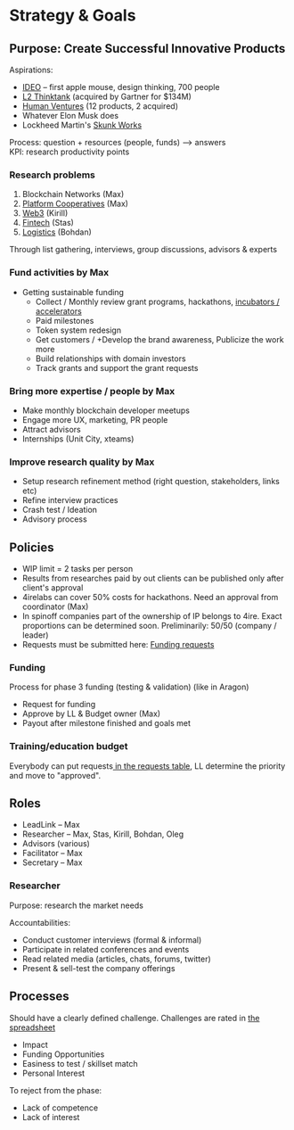 # Strategy & Goals

## Purpose: Create Successful Innovative Products

Aspirations:

* [IDEO](https://www.ideo.com/eu) – first apple mouse, design thinking, 700 people
* [L2 Thinktank](https://www.l2inc.com/) \(acquired by Gartner for $134M\)
* [Human Ventures](https://humanventures.co/) \(12 products, 2 acquired\)
* Whatever Elon Musk does
* Lockheed Martin's [Skunk Works](https://en.wikipedia.org/wiki/Skunk_Works)

Process: question + resources \(people, funds\) –&gt; answers  
KPI: research productivity points

### Research problems

1. Blockchain Networks \(Max\)
2. [Platform Cooperatives](coop/platform-coops-summary.md) \(Max\)
3. [Web3](web3/web3.md) \(Kirill\)
4. [Fintech](fintech/fintech.md) \(Stas\)
5. [Logistics](logistics/asset-tracking.md) \(Bohdan\)

Through list gathering, interviews, group discussions, advisors & experts

### Fund activities by Max

* Getting sustainable funding
  * Collect / Monthly review grant programs, hackathons, [incubators / accelerators](https://wiki.4irelabs.com/docs/research/blockchain-accelerators-and-incubators)
  * Paid milestones
  * Token system redesign
  * Get customers  / +Develop the brand awareness, Publicize the work more
  * Build relationships with domain investors
  * Track grants and support the grant requests

### Bring more expertise / people by Max

* Make monthly blockchain developer meetups
* Engage more UX, marketing, PR people
* Attract advisors
* Internships \(Unit City, xteams\)

### Improve research quality by Max

* Setup research refinement method \(right question, stakeholders, links etc\)
* Refine interview practices
* Crash test / Ideation
* Advisory process

## Policies <a id="Labs-Policies"></a>

* WIP limit = 2 tasks per person
* Results from researches paid by out clients can be published only after client's approval
* 4irelabs can cover 50% costs for hackathons. Need an approval from coordinator \(Max\)
* In spinoff companies part of the ownership of IP belongs to 4ire. Exact proportions can be determined soon. Preliminarily: 50/50 \(company / leader\)
* Requests must be submitted here: [Funding requests](https://4irelabs.atlassian.net/wiki/spaces/SP/pages/429012/Funding+requests)

### Funding

Process for phase 3 funding \(testing & validation\) \(like in Aragon\)

* Request for funding
* Approve by LL & Budget owner \(Max\)
* Payout after milestone finished and goals met

### Training/education budget <a id="Labs-Training/educationbudget"></a>

Everybody can put requests[ in the requests table](http://docs.seductive-cloud.com/pages/viewpage.action?pageId=23953501), LL determine the priority and move to "approved".

## Roles <a id="Labs-Roles"></a>

* LeadLink – Max
* Researcher – Max, Stas, Kirill, Bohdan, Oleg
* Advisors \(various\)
* Facilitator – Max
* Secretary – Max

### Researcher <a id="Labs-Researcher"></a>

Purpose: research the market needs 

Accountabilities:

* Conduct customer interviews \(formal & informal\)
* Participate in related conferences and events
* Read related media \(articles, chats, forums, twitter\)
* Present & sell-test the company offerings

## Processes <a id="Labs-Processes"></a>

Should have a clearly defined challenge. Challenges are rated in [the spreadsheet](https://docs.google.com/spreadsheets/d/1nRjjOmDR2-lczNdu8WeqkxTpDBfQMnafAqjE_-ekcyc/edit#gid=0)

* Impact
* Funding Opportunities
* Easiness to test / skillset match
* Personal Interest

To reject from the phase:

* Lack of competence 
* Lack of interest

